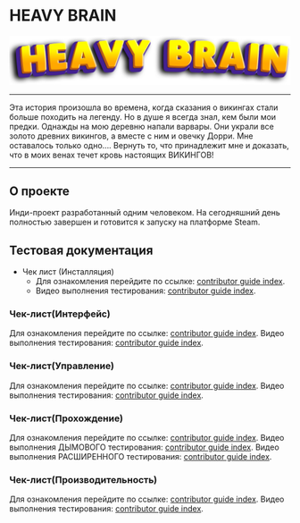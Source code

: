 # HEAVY BRAIN
![logo](picture/HBLogo.png)

___
Эта история произошла во времена, когда сказания о викингах стали больше походить на легенду. 
Но в душе я всегда знал, кем были мои предки. 
Однажды на мою деревню напали варвары. Они украли все золото древних викингов, а вместе с ним и овечку Дорри.
Мне оставалось только одно…. 
Вернуть то, что принадлежит мне и доказать, что в моих венах течет кровь настоящих ВИКИНГОВ!

___

## О проекте 

Инди-проект разработанный одним человеком. На сегодняшний день полностью завершен и готовится к запуску на платформе Steam. 

## Тестовая документация

+ Чек лист (Инсталляция)
    + Для ознакомления перейдите по ссылке: [contributor guide index](https://docs.google.com/spreadsheets/d/1JbqHOK-GysHius6Yolr-C2r8wjydqZ4DpOMr3kpQI20/edit?usp=share_link).
    + Видео выполнения тестирования: [contributor guide index](https://youtu.be/NvGTAxanNCE).


### Чек-лист(Интерфейс)
Для ознакомления перейдите по ссылке: [contributor guide index](https://docs.google.com/spreadsheets/d/12B726hYUR3EkZfK9haPlCodDASHg-N0A5dFtICPNsSY/edit?usp=share_link).
Видео выполнения тестирования: [contributor guide index](https://youtu.be/R6rQDXRT3v4).

### Чек-лист(Управление)
Для ознакомления перейдите по ссылке: [contributor guide index](https://docs.google.com/spreadsheets/d/1tFi4-A_NPvPDq4TraKmDC7QwA0xrJUQ_0tu1V0C7SD4/edit?usp=share_link).
Видео выполнения тестирования: [contributor guide index](https://youtu.be/J6AvUlD9x_g).

### Чек-лист(Прохождение)
Для ознакомления перейдите по ссылке: [contributor guide index](https://docs.google.com/spreadsheets/d/1LHO_ICx_HATlk8nnAsrwmoRDyW-ehCDV5rH1lIGh6P8/edit?usp=share_link).
Видео выполнения ДЫМОВОГО тестирования: [contributor guide index](https://youtu.be/khZxawzOEcc).
Видео выполнения РАСШИРЕННОГО тестирования: [contributor guide index](https://youtu.be/uz8bdzvmcVQ).

### Чек-лист(Производительность)
Для ознакомления перейдите по ссылке: [contributor guide index](https://docs.google.com/spreadsheets/d/1KgPxyWyqZgRILcqdW0Smk7rplcThCQxmBHuz3NeYO3w/edit?usp=share_link).
Видео выполнения тестирования: [contributor guide index](https://youtu.be/prF0d6dvDok).
 


